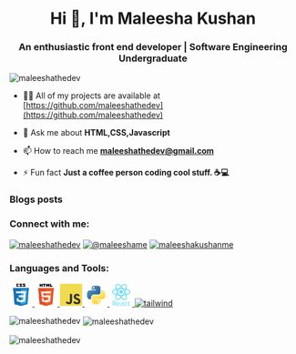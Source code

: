 <h1 align="center">Hi 👋, I'm Maleesha Kushan</h1>
<h3 align="center">An enthusiastic front end developer | Software Engineering Undergraduate</h3>

<p align="left"> <img src="https://komarev.com/ghpvc/?username=maleeshathedev&label=Profile%20views&color=0e75b6&style=flat" alt="maleeshathedev" /> </p>

- 👨‍💻 All of my projects are available at [https://github.com/maleeshathedev](https://github.com/maleeshathedev)

- 💬 Ask me about **HTML,CSS,Javascript**

- 📫 How to reach me **maleeshathedev@gmail.com**

- ⚡ Fun fact **Just a coffee person coding cool stuff. ☕💻**

### Blogs posts
<!-- BLOG-POST-LIST:START -->
<!-- BLOG-POST-LIST:END -->

<h3 align="left">Connect with me:</h3>
<p align="left">
<a href="https://dev.to/maleeshathedev" target="blank"><img align="center" src="https://raw.githubusercontent.com/rahuldkjain/github-profile-readme-generator/master/src/images/icons/Social/devto.svg" alt="maleeshathedev" height="30" width="40" /></a>
<a href="https://medium.com/@maleeshame" target="blank"><img align="center" src="https://raw.githubusercontent.com/rahuldkjain/github-profile-readme-generator/master/src/images/icons/Social/medium.svg" alt="@maleeshame" height="30" width="40" /></a>
<a href="https://www.hackerrank.com/maleeshakushanme" target="blank"><img align="center" src="https://raw.githubusercontent.com/rahuldkjain/github-profile-readme-generator/master/src/images/icons/Social/hackerrank.svg" alt="maleeshakushanme" height="30" width="40" /></a>
</p>

<h3 align="left">Languages and Tools:</h3>
<p align="left"> <a href="https://www.w3schools.com/css/" target="_blank" rel="noreferrer"> <img src="https://raw.githubusercontent.com/devicons/devicon/master/icons/css3/css3-original-wordmark.svg" alt="css3" width="40" height="40"/> </a> <a href="https://www.w3.org/html/" target="_blank" rel="noreferrer"> <img src="https://raw.githubusercontent.com/devicons/devicon/master/icons/html5/html5-original-wordmark.svg" alt="html5" width="40" height="40"/> </a> <a href="https://developer.mozilla.org/en-US/docs/Web/JavaScript" target="_blank" rel="noreferrer"> <img src="https://raw.githubusercontent.com/devicons/devicon/master/icons/javascript/javascript-original.svg" alt="javascript" width="40" height="40"/> </a> <a href="https://www.python.org" target="_blank" rel="noreferrer"> <img src="https://raw.githubusercontent.com/devicons/devicon/master/icons/python/python-original.svg" alt="python" width="40" height="40"/> </a> <a href="https://reactjs.org/" target="_blank" rel="noreferrer"> <img src="https://raw.githubusercontent.com/devicons/devicon/master/icons/react/react-original-wordmark.svg" alt="react" width="40" height="40"/> </a> <a href="https://tailwindcss.com/" target="_blank" rel="noreferrer"> <img src="https://www.vectorlogo.zone/logos/tailwindcss/tailwindcss-icon.svg" alt="tailwind" width="40" height="40"/> </a> </p>

<p><img align="left" src="https://github-readme-stats.vercel.app/api/top-langs?username=maleeshathedev&show_icons=true&locale=en&layout=compact" alt="maleeshathedev" /></p>

<p>&nbsp;<img align="center" src="https://github-readme-stats.vercel.app/api?username=maleeshathedev&show_icons=true&theme=dracula&locale=en" alt="maleeshathedev" /></p>

<p><img align="center" src="https://github-readme-streak-stats.herokuapp.com/?user=maleeshathedev&theme=dark" alt="maleeshathedev" /></p>


